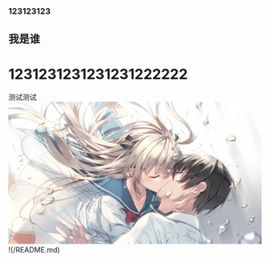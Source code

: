 ### 123123123
## 我是谁
# 1231231231231231222222
测试测试
![224](/steamuserimages-a.akamaihd.jpg)
!(/README.md)
